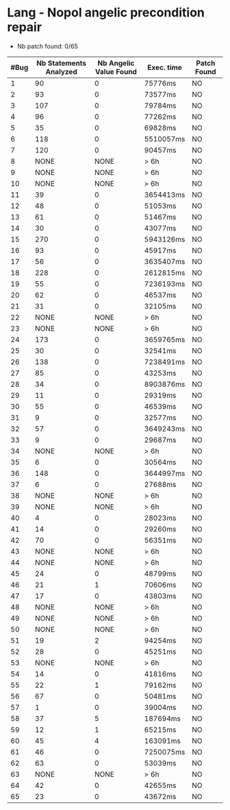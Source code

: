 # Lang - Nopol angelic precondition repair


- Nb patch found: 0/65

| #Bug | Nb Statements Analyzed | Nb Angelic Value Found | Exec. time | Patch Found |
|------|---------------|--------------|------------|------------|
| 1 |  90 |  0 |  75776ms | NO |
| 2 |  93 |  0 |  73577ms | NO |
| 3 |  107 |  0 |  79784ms | NO |
| 4 |  96 |  0 |  77262ms | NO |
| 5 |  35 |  0 |  69828ms | NO |
| 6 |  118 |  0 |  5510057ms | NO |
| 7 |  120 |  0 |  90457ms | NO |
| 8 | NONE | NONE | > 6h | NO |
| 9 | NONE | NONE | > 6h | NO |
| 10 | NONE | NONE | > 6h | NO |
| 11 |  39 |  0 |  3654413ms | NO |
| 12 |  48 |  0 |  51053ms | NO |
| 13 |  61 |  0 |  51467ms | NO |
| 14 |  30 |  0 |  43077ms | NO |
| 15 |  270 |  0 |  5943126ms | NO |
| 16 |  93 |  0 |  45917ms | NO |
| 17 |  56 |  0 |  3635407ms | NO |
| 18 |  228 |  0 |  2612815ms | NO |
| 19 |  55 |  0 |  7236193ms | NO |
| 20 |  62 |  0 |  46537ms | NO |
| 21 |  31 |  0 |  32105ms | NO |
| 22 | NONE | NONE | > 6h | NO |
| 23 | NONE | NONE | > 6h | NO |
| 24 |  173 |  0 |  3659765ms | NO |
| 25 |  30 |  0 |  32541ms | NO |
| 26 |  138 |  0 |  7238491ms | NO |
| 27 |  85 |  0 |  43253ms | NO |
| 28 |  34 |  0 |  8903876ms | NO |
| 29 |  11 |  0 |  29319ms | NO |
| 30 |  55 |  0 |  46539ms | NO |
| 31 |  9 |  0 |  32577ms | NO |
| 32 |  57 |  0 |  3649243ms | NO |
| 33 |  9 |  0 |  29687ms | NO |
| 34 | NONE | NONE | > 6h | NO |
| 35 |  6 |  0 |  30564ms | NO |
| 36 |  148 |  0 |  3644997ms | NO |
| 37 |  6 |  0 |  27688ms | NO |
| 38 | NONE | NONE | > 6h | NO |
| 39 | NONE | NONE | > 6h | NO |
| 40 |  4 |  0 |  28023ms | NO |
| 41 |  14 |  0 |  29260ms | NO |
| 42 |  70 |  0 |  56351ms | NO |
| 43 | NONE | NONE | > 6h | NO |
| 44 | NONE | NONE | > 6h | NO |
| 45 |  24 |  0 |  48799ms | NO |
| 46 |  21 |  1 |  70606ms | NO |
| 47 |  17 |  0 |  43803ms | NO |
| 48 | NONE | NONE | > 6h | NO |
| 49 | NONE | NONE | > 6h | NO |
| 50 | NONE | NONE | > 6h | NO |
| 51 |  19 |  2 |  94254ms | NO |
| 52 |  28 |  0 |  45251ms | NO |
| 53 | NONE | NONE | > 6h | NO |
| 54 |  14 |  0 |  41816ms | NO |
| 55 |  22 |  1 |  79162ms | NO |
| 56 |  67 |  0 |  50481ms | NO |
| 57 |  1 |  0 |  39004ms | NO |
| 58 |  37 |  5 |  187694ms | NO |
| 59 |  12 |  1 |  65215ms | NO |
| 60 |  45 |  4 |  163091ms | NO |
| 61 |  46 |  0 |  7250075ms | NO |
| 62 |  63 |  0 |  53039ms | NO |
| 63 | NONE | NONE | > 6h | NO |
| 64 |  42 |  0 |  42655ms | NO |
| 65 |  23 |  0 |  43672ms | NO |
